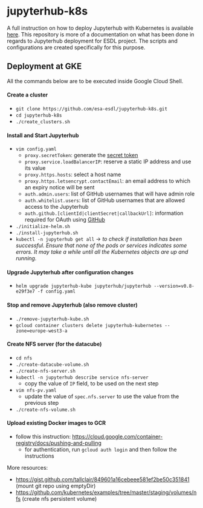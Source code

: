 # jupyterhub-k8s

A full instruction on how to deploy Jupyterhub with Kubernetes is available [here](https://zero-to-jupyterhub-with-kubernetes.readthedocs.io/en/latest/index.html). This repository is more of a documentation on what has been done in regards to Jupyterhub deployment for ESDL project. The scripts and configurations are created specifically for this purpose. 

## Deployment at GKE

All the commands below are to be executed inside Google Cloud Shell.

#### Create a cluster
* `git clone https://github.com/esa-esdl/jupyterhub-k8s.git`
* `cd jupyterhub-k8s`
* `./create_clusters.sh`

#### Install and Start Jupyterhub
* `vim config.yaml`
  * `proxy.secretToken`: generate the [secret token](https://zero-to-jupyterhub-with-kubernetes.readthedocs.io/en/latest/reference.html?highlight=secrettoken#proxy-secrettoken)
  * `proxy.service.loadBalancerIP`: reserve a static IP address and use its value
  * `proxy.https.hosts`: select a host name
  * `proxy.https.letsencrypt.contactEmail`: an email address to which an expiry notice will be sent
  * `auth.admin.users`: list of GitHub usernames that will have admin role
  * `auth.whitelist.users`: list of GitHub usernames that are allowed access to the Jupyterhub
  * `auth.github.[clientId|clientSecret|callbackUrl]`: information required for OAuth using [GitHub](https://zero-to-jupyterhub-with-kubernetes.readthedocs.io/en/latest/authentication.html?highlight=github#github)
* `./initialize-helm.sh`
* `./install-jupyterhub.sh`
* `kubectl -n jupyterhub get all` -> _to check if installation has been successful. Ensure that none of the pods or services indicates some errors. It may take a while until all the Kubernetes objects are up and running._

#### Upgrade Jupyterhub after configuration changes
* `helm upgrade jupyterhub-kube jupyterhub/jupyterhub --version=v0.8-e29f3e7 -f config.yaml`
	
#### Stop and remove Jupyterhub (also remove cluster)
* `./remove-jupyterhub-kube.sh`
* `gcloud container clusters delete jupyterhub-kubernetes --zone=europe-west3-a`
	
#### Create NFS server (for the datacube)
* `cd nfs`
* `./create-datacube-volume.sh`
* `./create-nfs-server.sh`
* `kubectl -n jupyterhub describe service nfs-server`
  * copy the value of `IP` field, to be used on the next step
* `vim nfs-pv.yaml`
  * update the value of `spec.nfs.server` to use the value from the previous step
* `./create-nfs-volume.sh`
	
#### Upload existing Docker images to GCR
* follow this instruction: https://cloud.google.com/container-registry/docs/pushing-and-pulling
  * for authentication, run `gcloud auth login` and then follow the instructions
	
More resources:
* https://gist.github.com/tallclair/849601a16cebeee581ef2be50c351841 (mount git repo using emptyDir)
* https://github.com/kubernetes/examples/tree/master/staging/volumes/nfs (create nfs persistent volume)
